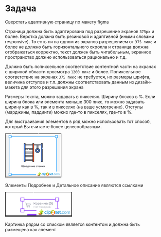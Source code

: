 # Задача

[Сверстать адаптивную страницу по макету figma](https://www.figma.com/file/qeKXSaFTobjgOG9SPj6J26/Sport?node-id=0%3A1&t=R6XeCBZgvHexPeSq-0)

Страница должна быть адаптирована под разрешение экранов ```375px``` и более. Верстка должна быть резиновой и адаптивной (иными словами responsive). То есть ни на одном из экранов разрешением от ```375 пикс``` и более не должно быть горизонтального скролла и страница должна отображаться корректно, текст должен быть читабельным, экранное пространство должно использоваться рационально и т.д.

Должно быть попиксельное соответствие контентной части на экранах с шириной области просмотра ```1200 пикс``` и более.
Попиксельное соответствие на экранах ```375 пикс``` не требуется, но размеры шрифта, величина отступов и т.п. должны соответствовать данным из дизайн-макета для этого разрешения экрана

Размеры текста, можно задавать в пикселях. Ширину блоков в %. Если ширина блока или элемента меньше 300 пикс, то можно задавать ширину как в %, так и в пикселях (на ваше усмотрение). Отступы (марджины, паддинги) можно где-то в пикселях, где-то в %.

Для выстраивания элементов в ряд можно использовать тот способ, который Вы считаете более целесообразным.

![Карточки в секции Каталог товаров, должны быть завернуты в ссылки](./image/jobPictures/jopImg1.png 'да')

Элементы Подробнее и Детальное описание являются ссылками

![Элемент с корзиной в шапке является ссылкой](./image/jobPictures/jopImg2.png 'да')

Картинка рядом со списком является контентом и должна быть размещена как элемент <img>
